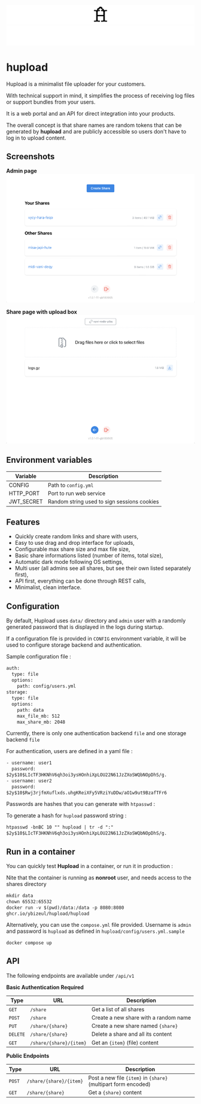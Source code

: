 ![Icon](readme_images/icon.svg#gh-light-mode-only)
![Icon](readme_images/icon-dark.svg#gh-darkmode-only)

# hupload

Hupload is a minimalist file uploader for your customers.

With technical support in mind, it simplifies the process of receiving log files
or support bundles from your users.

It is a web portal and an API for direct integration into your products.

The overall concept is that share names are random tokens that can be generated
by **hupload** and are publicly accessible so users don't have to log in to 
upload content.

## Screenshots

**Admin page**
![Screenshot 1](readme_images/screenshot_1.png)

**Share page with upload box**
![Screenshot 2](readme_images/screenshot_2.png)

## Environment variables

| Variable    | Description |
|-------------|-------------|
| CONFIG      | Path to `config.yml`    |
| HTTP_PORT   | Port to run web service |
| JWT_SECRET  | Random string used to sign sessions cookies |

## Features

- Quickly create random links and share with users,
- Easy to use drag and drop interface for uploads,
- Configurable max share size and max file size,
- Basic share informations listed (number of items, total size),
- Automatic dark mode following OS settings,
- Multi user (all admins see all shares, but see their own listed separately first),
- API first, everything can be done through REST calls,
- Minimalist, clean interface.

## Configuration

By default, Hupload uses `data/` directory and `admin` user with a randomly
generated password that is displayed in the logs during startup.

If a configuration file is provided in `CONFIG` environment variable, it will
be used to configure storage backend and authentication.

Sample configuration file :

```
auth:
  type: file
  options:
    path: config/users.yml
storage:
  type: file
  options:
    path: data
    max_file_mb: 512
    max_share_mb: 2048
```

Currently, there is only one authentication backend `file` and one storage
backend `file`

For authentication, users are defined in a yaml file :

```
- username: user1
  password: $2y$10$LIcTF3HKNhV6qh3oi3ysHOnhiXpLOU22N61JzZXoSWQbNOpDhS/g.
- username: user2
  password: $2y$10$Rwj3rjfmXuflxds.uhgKReiXFy5VRziYuDDw/aO1w9ut9BzafTFr6
```

Passwords are hashes that you can generate with `htpasswd` :

To generate a hash for `hupload` password string :

```
htpasswd -bnBC 10 "" hupload | tr -d ":"
$2y$10$LIcTF3HKNhV6qh3oi3ysHOnhiXpLOU22N61JzZXoSWQbNOpDhS/g.
```

## Run in a container

You can quickly test **Hupload** in a container, or run it in production :

Nite that the container is running as **nonroot** user, and needs access to the 
shares directory

```
mkdir data
chown 65532:65532
docker run -v $(pwd)/data:/data -p 8080:8080 ghcr.io/ybizeul/hupload/hupload
```

Alternatively, you can use the `compose.yml` file provided. Username is `admin`
and password is `hupload` as defined in `hupload/config/users.yml.sample`

```
docker compose up
```
## API

The following endpoints are available under `/api/v1`

**Basic Authentication Required**

| Type     | URL                     | Description                          |
|----------|-------------------------|--------------------------------------|
| `GET`    | `/share`                | Get a list of all shares
| `POST`   | `/share`                | Create a new share with a random name
| `PUT`    | `/share/{share}`        | Create a new share named `{share}`
| `DELETE` | `/share/{share}`        | Delete a share and all its content
| `GET`    | `/share/{share}/{item}` | Get an `{item}` (file) content

**Public Endpoints**

| Type     | URL                     | Description                          |
|----------|-------------------------|--------------------------------------|
| `POST`   | `/share/{share}/{item}` | Post a new file `{item}` in `{share}` (multipart form encoded)
| `GET`    |	`/share/{share}`        | Get a `{share}` content